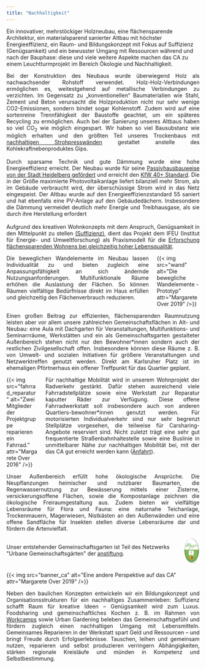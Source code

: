 ```yaml
---
title: "Nachhaltigkeit"
---
```


<div class="color-block">
Ein innovativer, mehrstöckiger Holzneubau, eine flächensparende Architektur,
ein materialsparend sanierter Altbau mit höchster Energieeffizienz,
ein Raum- und Bildungskonzept mit Fokus auf Suffizienz (Genügsamkeit) und
ein bewusster Umgang mit Ressourcen während und nach der Bauphase:
diese und viele weitere Aspekte machen das CA zu einem Leuchtturmprojekt im Bereich Ökologie und Nachhaltigkeit.</div>
</div>

<p style="text-align: justify">
Bei der Konstruktion des Neubaus wurde überwiegend Holz als nachwachsender Rohstoff verwendet.
Holz-Holz-Verbindungen ermöglichen es, weitestgehend auf metallische Verbindungen zu verzichten.
Im Gegensatz zu „konventionellen“ Baumaterialien wie Stahl, Zement und Beton verursacht die Holzproduktion nicht nur sehr wenige  CO2-Emissionen, sondern bindet sogar Kohlenstoff.
Zudem wird auf eine sortenreine Trennfähigkeit der Baustoffe geachtet, um ein späteres Recycling zu ermöglichen.
Auch bei der Sanierung unseres Altbaus haben so viel CO<sub>2</sub> wie möglich eingespart.
Wir haben so viel Bausubstanz wie möglich erhalten und den größten Teil unseres Trockenbaus mit
<a href="https://stramentec.com/">nachhaltigen Strohpresswänden</a> gestaltet anstelle des Kohlekraftnebenproduktes Gips.
<br>
<br>Durch sparsame Technik und gute Dämmung wurde eine hohe Energieeffizienz erreicht.
Der Neubau wurde für seine <a href="https://www.heidelberg.de/hd,Lde/HD/Leben/Foerderprogramm+Rationelle+Energieverwendung.htmlPassivhausbauweise">Passivhausbauweise von der Stadt Heidelberg gefördert</a> und erreicht den <a href="https://www.kfw.de/inlandsfoerderung/Privatpersonen/Neubau/Das-KfW-Effizienzhaus/">KfW 40+ Standard</a>.
Die in der Größe maximierte Photovoltaikanlage liefert bilanziell mehr Strom, als im Gebäude verbraucht wird, der überschüssige Strom wird in das Netz eingespeist.
Der Altbau wurde auf den Energieeffizienzstandard 55 saniert und hat ebenfalls eine PV-Anlage auf den Gebäudedächern. Insbesondere die Dämmung vermeidet deutlich mehr Energie und Treibhausgase, als sie durch ihre Herstellung erfordert
<br><br>
Aufgrund des kreativen Wohnkonzepts mit dem Anspruch, Genügsamkeit in den Mittelpunkt zu stellen
<a href="https://www.ifeu.de/service/nachrichtenarchiv/gutes-leben-fuer-alle-aber-wie/">(Suffizienz)</a>,
dient das Projekt dem IFEU (Institut für Energie- und Umweltforschung) als Praxismodell für die
<a href="https://www.ifeu.de/projekt/suprastadt/">Erforschung flächensparenden Wohnens bei gleichzeitig hoher Lebensqualität</a>.</br>
</p>

<div class="columns">
    <div class="column" style="text-align: justify">
    Die beweglichen Wandelemente im Neubau lassen Individualität zu und bieten zugleich eine Anpassungsfähigkeit an sich ändernde Nutzungsanforderungen. Multifunktionale Räume erhöhen die Auslastung der Flächen.
    So können Räumen vielfältige Bedürfnisse direkt im Haus erfüllen und gleichzeitig den Flächenverbrauch reduzieren.
    </div>
    <div class="column">
        {{< img src="wand" alt="Die bewegliche Wandelemente - Prototyp" attr="Margarete Over 2019" />}}
    </div>
</div>

<p style="text-align: justify">
Einen großen Beitrag zur effizienten, flächensparenden Raumnutzung leisten aber vor allem unsere zahlreichen
Gemeinschaftsflächen in Alt- und Neubau: eine Aula mit Dachgarten für Veranstaltungen, Multifunktions- und Seminarrräume, Werkstätten und ein als Gemeinschaftsgarten gestalteter Außenbereich stehen nicht nur den
Bewohner*innen sondern auch der restlichen Zivilgesellschaft offen.
Insbesondere können diese Räume z. B. von Umwelt- und sozialen Initiativen für größere Veranstaltungen und Netzwerktreffen genutzt werden. 
Direkt am Karlsruher Platz ist im ehemaligen Pförtnerhaus ein offener Treffpunkt für das Quartier geplant.
</p>

<div class="columns">
    <div class="column">
    {{< img src="fahrrad_reparatur" alt="Zwei Mitglieder der Projektgruppe reparieren ein Fahrrad." attr="Margarete Over 2016" />}}
    </div>
    <div class="column" style="text-align: justify">
    Für nachhaltige Mobilität wird in unserem Wohnprojekt der Radverkehr gestärkt.
    Dafür stehen ausreichend viele Fahrradstellplätze sowie eine Werkstatt zur Reparatur kaputter Räder zur Verfügung.
    Diese offene Fahrradwerkstatt soll insbesondere auch von anderen Quartiers-bewohner*innen genutzt werden.
    Für motorisierten Individualverkehr sind nur sehr begrenzt Stellplätze vorgesehen, die teilweise für Carsharing-Angebote reserviert sind.
    Nicht  zuletzt trägt  eine  sehr  gut  frequentierte  Straßenbahnhaltestelle sowie eine Buslinie in unmittelbarer
    Nähe zur nachhaltigen Mobilität bei, mit der das CA gut erreicht werden kann (<a href="/neubau">Anfahrt</a>).
    </div>
</div>

<p style="text-align: justify">
Unser Außenbereich erfüllt hohe ökologische Ansprüche. Die Neupflanzungen heimischer und nutzbarer Baumarten, die Regenwassernutzung zur Bewässerung mittels einer Zisterne, versickerungsoffene Flächen, sowie die Kompostanlage zeichnen die ökologische Freiraumgestaltung aus. Zudem bieten wir vielfältige Lebensräume für Flora und Fauna: eine naturnahe Teichanlage, Trockenmauern, Magerwiesen, Nistkästen an den Außenwänden und eine offene Sandfläche für Insekten stellen diverse Lebensräume dar und fördern die Artenvielfalt.
</p>

<div class="columns">
    <div class="column">
<br>
    Unser entstehender Gemeinschaftsgarten ist Teil des Netzwerks "Urbane Gemeinschaftsgärten" der <a href="https://anstiftung.de/">anstiftung</a>.
    </div>
    <div class="column">
    <a href="https://urbane-gaerten.de/">
         <img alt="urbaneGaerten" src="urbane-gaerten-button-V01.png"
         width="70" height="70">
    </a>
    </div>
</div>

<br>
{{< img src="banner_ca" alt="Eine andere Perspektive auf das CA" attr="Margarete Over 2019" />}}
</br>

<p style="text-align: justify">
Neben den baulichen Konzepten entwickeln wir ein Bildungskonzept und Organisationsstrukturen für ein nachhaltiges Zusammenleben:
Suffizienz schafft Raum für kreative Ideen – Genügsamkeit wird zum Luxus.
Foodsharing und gemeinschaftliches Kochen z. B. im Rahmen von <a href="/aktionen">Workcamps</a> sowie Urban Gardening
beleben das Gemeinschaftsgefühl und fördern zugleich einen nachhaltigen Umgang mit Lebensmitteln.
Gemeinsames Reparieren in der Werkstatt spart Geld und Ressourcen – und bringt Freude durch Erfolgserlebnisse.
Tauschen, leihen und gemeinsam nutzen, reparieren und selbst produzieren verringern Abhängigkeiten, stärken regionale Kreisläufe und münden in Kompetenz und Selbstbestimmung.
</p>
